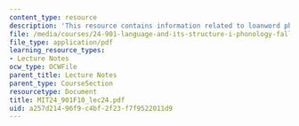 ```yaml
---
content_type: resource
description: 'This resource contains information related to loanword phonology. '
file: /media/courses/24-901-language-and-its-structure-i-phonology-fall-2010/a257d21496f9c4bf2f23f7f9522011d9_MIT24_901F10_lec24.pdf
file_type: application/pdf
learning_resource_types:
- Lecture Notes
ocw_type: OCWFile
parent_title: Lecture Notes
parent_type: CourseSection
resourcetype: Document
title: MIT24_901F10_lec24.pdf
uid: a257d214-96f9-c4bf-2f23-f7f9522011d9
---
```

